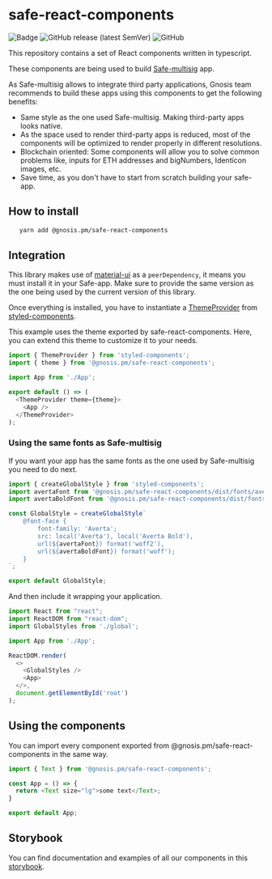 # safe-react-components

![Badge](https://raw.githubusercontent.com/storybooks/brand/master/badge/badge-storybook.svg) 
![GitHub release (latest SemVer)](https://img.shields.io/github/v/release/gnosis/safe-react-components?sort=semver)
![GitHub](https://img.shields.io/github/license/gnosis/safe-react-components)


This repository contains a set of React components written in typescript.

These components are being used to build [Safe-multisig](https://github.com/gnosis/safe-react) app.

As Safe-multisig allows to integrate third party applications, Gnosis team recommends to build these apps using this components to get the following benefits:

- Same style as the one used Safe-multisig. Making third-party apps looks native.
- As the space used to render third-party apps is reduced, most of the components will be optimized to render properly in different resolutions.
- Blockchain oriented: Some components will allow you to solve common problems like, inputs for ETH addresses and bigNumbers, Identicon images, etc.
- Save time, as you don't have to start from scratch building your safe-app.


## How to install

```bash
   yarn add @gnosis.pm/safe-react-components
```

## Integration

This library makes use of [material-ui](https://material-ui.com/) as a `peerDependency`, it means you must install it in your Safe-app. Make sure to provide the same version as the one being used by the current version of this library.

Once everything is installed, you have to instantiate a [ThemeProvider](https://styled-components.com/docs/api#themeprovider) from [styled-components](https://@gnosis.pm/safe-react-components/).

This example uses the theme exported by safe-react-components. Here, you can extend this theme to customize it to your needs.

```js
import { ThemeProvider } from 'styled-components';
import { theme } from '@gnosis.pm/safe-react-components';

import App from './App';

export default () => (
  <ThemeProvider theme={theme}>
    <App />
  </ThemeProvider>
);
```

### Using the same fonts as Safe-multisig

If you want your app has the same fonts as the one used by Safe-multisig you need to do next.

```js
import { createGlobalStyle } from 'styled-components';
import avertaFont from '@gnosis.pm/safe-react-components/dist/fonts/averta-normal.woff2';
import avertaBoldFont from '@gnosis.pm/safe-react-components/dist/fonts/averta-bold.woff2';

const GlobalStyle = createGlobalStyle`
    @font-face {
        font-family: 'Averta';
        src: local('Averta'), local('Averta Bold'),
        url(${avertaFont}) format('woff2'),
        url(${avertaBoldFont}) format('woff');
    }
`;

export default GlobalStyle;
```

And then include it wrapping your application.

```js
import React from "react";
import ReactDOM from "react-dom";
import GlobalStyles from './global';

import App from './App';

ReactDOM.render(
  <>
    <GlobalStyles />
    <App>
  </>,
  document.getElementById('root')
);
```

## Using the components

You can import every component exported from @gnosis.pm/safe-react-components in the same way.

```js
import { Text } from '@gnosis.pm/safe-react-components';

const App = () => {
  return <Text size="lg">some text</Text>;
}

export default App;

```

## Storybook

You can find documentation and examples of all our components in this [storybook](https://components.gnosis-safe.io/).

